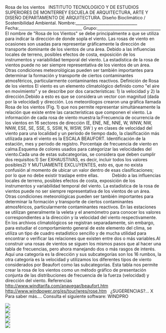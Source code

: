 Rosa de los vientos   INSTITUTO TECNOLOGICO Y DE ESTUDIOS SUPERIORES DE MONTERREY ESCUELA DE ARQUITECTURA, ARTE Y DISEÑO DEPARTAMENTO DE ARQUITECTURA. Diseño Bioclimático / Sostenibilidad Ambiental. Nombre:_______________________________ Fecha:________________________________ Grupo:________________________________ El nombre de "Rosa de los Vientos" se debe principalmente a que se utiliza para indicar la dirección de donde sopla el viento. Las rosas de viento en ocasiones son usadas para representar gráficamente la dirección de transporte dominante de los vientos de una área. Debido a las influencias locales de terreno, posibles efectos de costa, exposición de los instrumentos y variabilidad temporal del viento. La estadística de la rosa de vientos puede no ser siempre representativa de los vientos de un área. Otras condiciones meteorológicas pueden ser también importantes para determinar la formación y transporte de ciertos contaminantes atmosféricos, particularmente contaminantes reactivos. Definición de Rosa de los vientos El viento es un elemento climatológico definido como "el aire en movimiento" y se describe por dos características: 1) la velocidad y 2) la dirección.Debido a esto es que se considera un vector con magnitud (dada por la velocidad) y dirección. Los meteorólogos crearon una gráfica llamada Rosa de los vientos (Fig. 1) que nos permite representar simultáneamente la relación que existe entre las características que componen el viento. La información de cada rosa de viento muestra la:Frecuencia de ocurrencia de los vientos en 16 sectores de dirección (E, ENE, NE, NNE, W, WNW, NW, NNW, ESE, SE, SSE, S, SSW, N, WSW, SW ) y en clases de velocidad del viento para una localidad y un periodo de tiempo dado, la clasificación más utilizada para el viento es la ESCALA BEAUFORT. Identificación de la estación, mes y periodo de registro. Porcentaje de frecuencia de viento en calma.Esquema de colores usados para categorizar las velocidades del viento.Cada una de estas subcategorías, se considera que deben cumplir dos requisitos:1) Ser EXHAUSTIVAS, es decir, incluir todos los valores posibles2) Y MUTUAMENTE EXCLUYENTES, esto es, que no exista confusión al momento de ubicar un valor dentro de esas clasificaciones; por lo que no debe existir traslape entre ellas.           Debido a las influencias locales de terreno, posibles efectos de costa, exposición de los instrumentos y variabilidad temporal del viento. La estadística de la rosa de vientos puede no ser siempre representativa de los vientos de un área. Otras condiciones meteorológicas pueden ser también importantes para determinar la formación y transporte de ciertos contaminantes atmosféricos, particularmente contaminantes reactivos. En las estaciones se utilizan generalmente la veleta y el anemómetro para conocer los valores correspondientes a la dirección y la velocidad del viento respectivamente. En los archivos climatológicos se registran separadamente, sin embargo, para estudiar el comportamiento general de este elemento del clima, se utiliza un tipo de cuadro estadístico sencillo y de mucha utilidad para encontrar o verificar las relaciones que existen entre dos o más variables.Al construir una rosas de vientos se siguen los mismos pasos que al hacer una tabla de frecuencias, pero ahora manejando dos o más rasgos de interés. Aquí una categoría es la dirección y sus subcategorías son los 16 rumbos, la otra categoría es la velocidad y utilizamos los diferentes tipos de viento considerados por Beaufort como las subcategorías. Esta tabla nos permite crear la rosa de los vientos como un método gráfico de presentación conjunta de las distribuciones de frecuencia de la fuerza (velocidad) y dirección del viento. Referencias http://www.windtarifa.com/anavegar/beaufort.htm http://www.windpower.org/es/tour/wres/rose.htm   ¿SUGERENCIAS?... X   Para saber más.... Consulta el siguiente software: WINDPRO 

<div class="mdl-grid">
<div class="mdl-cell mdl-cell--6-col mdl-typography--text-center">
<img src='./content/4/M4.55/rosa.0.jpg'>
</div>
<div class="mdl-cell mdl-cell--6-col mdl-typography--text-center">
<img src='./content/4/M4.55/rosa.3.jpg'>
</div>
<div class="mdl-cell mdl-cell--6-col mdl-typography--text-center">
<img src='./content/4/M4.55/rosa.4.jpg'>
</div>
<div class="mdl-cell mdl-cell--6-col mdl-typography--text-center">
<img src='./content/4/M4.55/rosa.2.jpg'>
</div>
<div class="mdl-cell mdl-cell--6-col mdl-typography--text-center">
<img src='./content/4/M4.55/sugerencias.gif'>
</div>
</div>